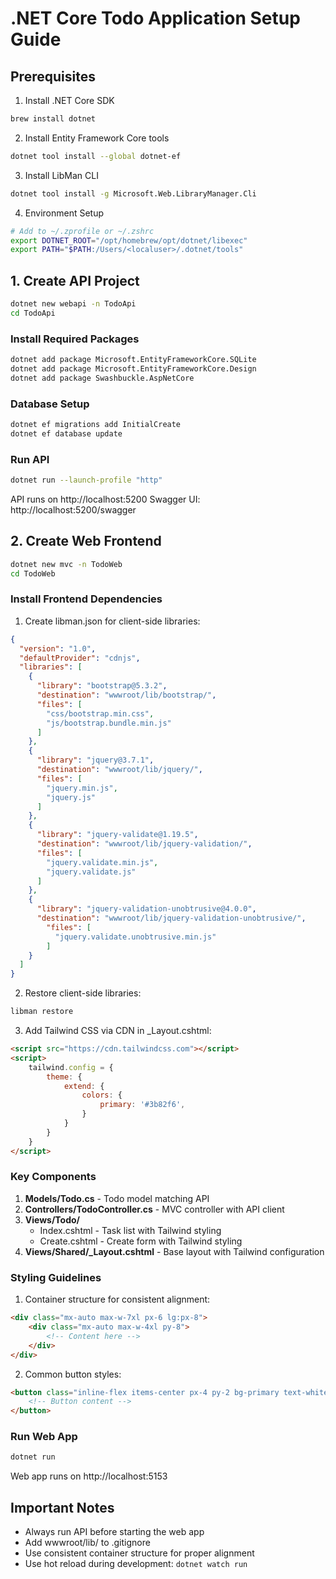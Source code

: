 # .NET Core Todo Application Setup Guide

## Prerequisites
1. Install .NET Core SDK
```bash
brew install dotnet
```

2. Install Entity Framework Core tools
```bash
dotnet tool install --global dotnet-ef
```

3. Install LibMan CLI
```bash
dotnet tool install -g Microsoft.Web.LibraryManager.Cli
```

4. Environment Setup
```bash
# Add to ~/.zprofile or ~/.zshrc
export DOTNET_ROOT="/opt/homebrew/opt/dotnet/libexec"
export PATH="$PATH:/Users/<localuser>/.dotnet/tools"
```

## 1. Create API Project
```bash
dotnet new webapi -n TodoApi
cd TodoApi
```

### Install Required Packages
```bash
dotnet add package Microsoft.EntityFrameworkCore.SQLite
dotnet add package Microsoft.EntityFrameworkCore.Design
dotnet add package Swashbuckle.AspNetCore
```

### Database Setup
```bash
dotnet ef migrations add InitialCreate
dotnet ef database update
```

### Run API
```bash
dotnet run --launch-profile "http"
```
API runs on http://localhost:5200
Swagger UI: http://localhost:5200/swagger

## 2. Create Web Frontend
```bash
dotnet new mvc -n TodoWeb
cd TodoWeb
```

### Install Frontend Dependencies
1. Create libman.json for client-side libraries:
```json
{
  "version": "1.0",
  "defaultProvider": "cdnjs",
  "libraries": [
    {
      "library": "bootstrap@5.3.2",
      "destination": "wwwroot/lib/bootstrap/",
      "files": [
        "css/bootstrap.min.css",
        "js/bootstrap.bundle.min.js"
      ]
    },
    {
      "library": "jquery@3.7.1",
      "destination": "wwwroot/lib/jquery/",
      "files": [
        "jquery.min.js",
        "jquery.js"
      ]
    },
    {
      "library": "jquery-validate@1.19.5",
      "destination": "wwwroot/lib/jquery-validation/",
      "files": [
        "jquery.validate.min.js",
        "jquery.validate.js"
      ]
    },
    {
      "library": "jquery-validation-unobtrusive@4.0.0",
      "destination": "wwwroot/lib/jquery-validation-unobtrusive/",
        "files": [
          "jquery.validate.unobtrusive.min.js"
        ]
    }
  ]
}
```

2. Restore client-side libraries:
```bash
libman restore
```

3. Add Tailwind CSS via CDN in _Layout.cshtml:
```html
<script src="https://cdn.tailwindcss.com"></script>
<script>
    tailwind.config = {
        theme: {
            extend: {
                colors: {
                    primary: '#3b82f6',
                }
            }
        }
    }
</script>
```

### Key Components
1. **Models/Todo.cs** - Todo model matching API
2. **Controllers/TodoController.cs** - MVC controller with API client
3. **Views/Todo/**
   - Index.cshtml - Task list with Tailwind styling
   - Create.cshtml - Create form with Tailwind styling
4. **Views/Shared/_Layout.cshtml** - Base layout with Tailwind configuration

### Styling Guidelines
1. Container structure for consistent alignment:
```html
<div class="mx-auto max-w-7xl px-6 lg:px-8">
    <div class="mx-auto max-w-4xl py-8">
        <!-- Content here -->
    </div>
</div>
```

2. Common button styles:
```html
<button class="inline-flex items-center px-4 py-2 bg-primary text-white font-semibold rounded-lg shadow-sm hover:bg-blue-700 transition duration-300">
    <!-- Button content -->
</button>
```

### Run Web App
```bash
dotnet run
```
Web app runs on http://localhost:5153

## Important Notes
- Always run API before starting the web app
- Add wwwroot/lib/ to .gitignore
- Use consistent container structure for proper alignment
- Use hot reload during development: `dotnet watch run`
